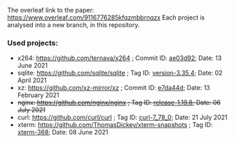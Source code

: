 The overleaf link to the paper: https://www.overleaf.com/9116776285kfqzmbbrnqzx
Each project is analysed into a new branch, in this repository.

### Used projects:
 - x264: https://github.com/ternava/x264 ; Commit ID: [ae03d92](https://github.com/mirror/x264/tree/ae03d92b52bb7581df2e75d571989cb1ecd19cbd); Date: 13 June 2021
 - sqlite: https://github.com/sqlite/sqlite ; Tag ID: [version-3.35.4](https://github.com/ternava/sqlite/releases/tag/version-3.35.4); Date: 02 April 2021
 - xz: https://github.com/xz-mirror/xz ; Commit ID: [e7da44d](https://github.com/xz-mirror/xz/tree/e7da44d5151e21f153925781ad29334ae0786101); Date: 13 February 2021
 - <s>nginx: https://github.com/nginx/nginx ; Tag ID: [release-1.19.8](https://github.com/nginx/nginx/releases/tag/release-1.21.1); Date: 06 July 2021</s>
 - curl: https://github.com/curl/curl ; Tag ID: [curl-7_78_0](https://github.com/curl/curl/releases/tag/curl-7_78_0); Date: 21 July 2021
 - xterm: https://github.com/ThomasDickey/xterm-snapshots ; Tag ID: [xterm-368](https://github.com/ThomasDickey/xterm-snapshots/releases/tag/xterm-368); Date: 08 June 2021
